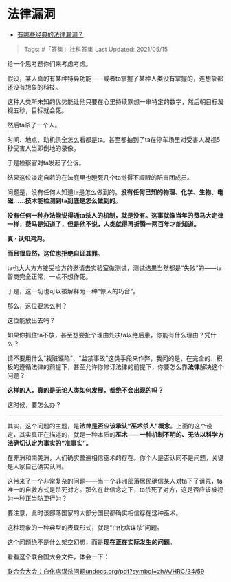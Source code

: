 # 法律漏洞

- [有哪些经典的法律漏洞？](https://www.zhihu.com/question/23746774/answer/1748278915)
  
>Tags: #「答集」社科答集
>Last Updated: 2021/05/15

给一个思考题你们来考虑考虑。

假设，某人真的有某种特异功能——或者ta掌握了某种人类没有掌握的，连想象都还没有想象的科技。

这种人类所未知的优势能让他只要在心里持续默想一串特定的数字，然后朝目标凝视五秒，目标就会死。

然后ta杀了一个人。

时间、地点、动机俱全怎么看都是ta。甚至都拍到了ta在停车场里对受害人凝视5秒受害人当即倒地的录像。

于是检察官对ta发起了公诉。

结果这位淡定自若的在法庭里也瞪死几个ta觉得不顺眼的陪审团成员。

问题是，没有任何人知道ta是怎么做到的。**没有任何已知的物理、化学、生物、电磁……技术能检测到ta到底是怎么做到的**。

**没有任何一种办法能说得通ta杀人的机制，就是没有。这事就像当年的费马大定律一样，费马是知道了，但是他不说，人类就得再折腾一两百年才能知道。**

**真 · 认知鸿沟。**

**而且很显然，这位也拒绝自证其罪**。

ta也大大方方接受检方的邀请去实验室做测试，测试结果当然都是“失败”的——ta智商完全正常，一点不想作死。

于是，这一切也可以被解释为一种“惊人的巧合”。

那么，这位要怎么判？

这位能放出去吗？

如果你抓住ta不放，甚至想要扯个理由处决ta以绝后患，你能有什么理由？凭什么？

请不要用什么“栽赃诬陷”、“监禁事故”这类手段来作弊，我问的是，在完全的、积极的遵循法律的前提下，甚至允许你修订法律的前提下，你要怎么靠**法律**解决这个问题？

**这样的人，真的是无论人类如何发展，都绝不会出现的吗？**

这时候，要怎么办？

---

其实，这个问题的主题，是**法律是否应该承认“巫术杀人”概念**。上面的这个设定，其实真正在描述的，就是一种本质的**巫术——一种机制不明的、无法以科学方法确切认定为事实的“准事实”。**

在非洲和南美洲，人们确实普遍相信巫术的存在。你个人是否认同不是问题，关键是人家自己确实认同。

这带来了一个非常复杂的问题——当一个非洲部落居民确信某人对ta下了诅咒，ta唯一的自救方式是杀死对方。那么在此信念之下，ta杀死了对方，这是否应该被视为一种正当防卫行为？

要注意，此时该部落国家的大部分国民都确实相信存在这种巫术。

这种现象的一种典型的表现形式，就是“白化病谋杀”问题。

这个问题绝不是什么架空幻想，而是**现在正在实际发生的问题**。

看看这个联合国大会文件，体会一下：

[联合会大会：白化病谋杀问题​undocs.org/pdf?symbol=zh/A/HRC/34/59](https://link.zhihu.com/?target=https%3A//undocs.org/pdf%3Fsymbol%3Dzh/A/HRC/34/59)